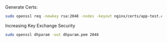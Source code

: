Generate Certs:
```sh
sudo openssl req -newkey rsa:2048 -nodes -keyout nginx/certs/app-test.com.br.key -x509 -days 365 -out nginx/certs/app-test.com.br.crt
```

Increasing Key Exchange Security
```sh
sudo openssl dhparam -out dhparam.pem 2048
```
